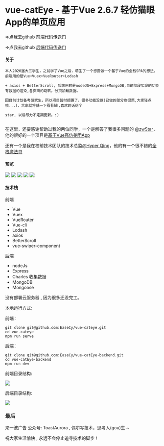 
# vue-catEye - 基于Vue 2.6.7 轻仿猫眼App的单页应用

=>点我去github [前端代码传送门](https://github.com/EaseCy/vue-cateye)

=>点我去github [后端代码传送门](https://github.com/EaseCy/vue-catEye-backend)

#### 关于

```
本人2020届大三学生，之前学了Vue之后，萌生了一个想要做一个基于Vue的全栈SPA的想法。前端用的是Vue+Vuex+VueRouter+Lodash

+ axios + BetterScroll, 后端用的是nodeJS+Express+MongoDB,目前阶段实现的功能有数据的渲染,各页面的跳转，分页加载数据。

因目前计划备考研究生，所以项目暂时搁置了，很多功能没做(已做的部分也很菜,大家轻点喷...)，大家就将就一下看看hh,喜欢的话给个

star, 以后尽力不定期更新。:)


```
在这里，还要感谢帮助过我的两位同学，一个是解答了我很多问题的 [@zwStar](https://github.com/zwStar)，他的很好的一个项目是[基于Vue高仿美团App
](https://github.com/zwStar/vue-meituan)

还有一个是我在校前技术团队的技术总监[@Hyper Qing](https://github.com/hyperqing)，他的有一个很不错的[全栈魔法书](https://github.com/hyperqing/techbook)

#### 预览


![](http://wx1.sinaimg.cn/mw690/82dbebd3gy1g14fydj0zag20bh0kfkjm.gif)
![](http://wx2.sinaimg.cn/mw690/82dbebd3gy1g14eyzpi9yg20bj0kg1l2.gif)
![](http://wx4.sinaimg.cn/mw690/82dbebd3gy1g14g2fffhng20bj0kge84.gif)
![](http://wx4.sinaimg.cn/mw690/82dbebd3gy1g14g5eg9yig20bk0kg15j.gif)
![](http://wx2.sinaimg.cn/mw690/82dbebd3gy1g14g7zdmfog20bm0kj1kx.gif)



#### 技术栈

前端
- Vue
- Vuex
- VueRouter
- Vue-cli
- Lodash
- axios
- BetterScroll
- vue-swiper-component

后端
- nodeJs
- Express
- Charles 收集数据
- MongoDB
- Mongoose

没有部署云服务器 , 因为很多还没完工。

本地运行方式:

前端：

```
git clone git@github.com:EaseCy/vue-cateye.git
cd vue-cateye
npm run serve
```
后端：
```
git clone git@github.com:EaseCy/vue-catEye-backend.git
cd vue-catEye-backend
npm run dev
```

前端目录结构:

![](http://wx1.sinaimg.cn/mw690/82dbebd3gy1g14gpnszpzj205t0gs74l.jpg)

后端目录结构:

![](http://wx1.sinaimg.cn/mw690/82dbebd3gy1g14gpn2lplj204o08u0sn.jpg)

### 最后

来一波广告 公众号: ToastAurora , 偶尔写技术，思考人(gou)生 ~

祝大家生活愉快 , 永远不会停止追寻技术的脚步！

